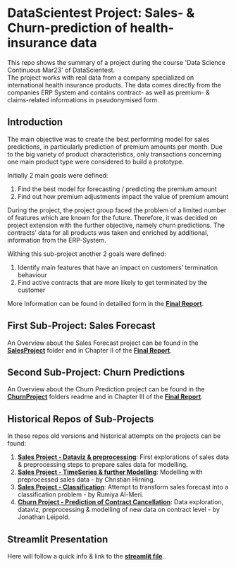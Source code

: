 # DataScientest Project: Sales- & Churn-prediction of health-insurance data
This repo shows the summary of a project during the course 'Data Science Continuous Mar23' of DataScientest. <br>
The project works with real data from a company specialized on international health insurance products. The data comes directly from the companies ERP System and contains contract- as well as premium- & claims-related informations in pseudonymised form.

## Introduction
The main objective was to create the best performing model for sales predictions, in particularly prediction of premium amounts per month. Due to the big variety of product characteristics, only transactions concerning one main product type were considered to build a prototype.

Initially 2 main goals were defined:
  1.	Find the best model for forecasting / predicting the premium amount
  2.	Find out how premium adjustments impact the value of premium amount 

During the project, the project group faced the problem of a limited number of features which are known for the future. Therefore, it was decided on project extension with the further objective, namely churn predictions. The contracts’ data for all products was taken and enriched by additional, information from the ERP-System. 

Withing this sub-project another 2 goals were defined:
  1.	Identify main features that have an impact on customers’ termination behaviour
  2.	Find active contracts that are more likely to get terminated by the customer

More Information can be found in detailled form in the __[Final Report](</Sales Forecast and Churn Prediction_Final Report.docx>)__.

## First Sub-Project: Sales Forecast
An Overview about the Sales Forecast project can be found in the __[SalesProject](/SalesProject)__ folder and in Chapter II of the __[Final Report](</Sales Forecast and Churn Prediction_Final Report.docx>)__.

## Second Sub-Project: Churn Predictions
An Overview about the Churn Prediction project can be found in the __[ChurnProject](/ChurnProject)__ folders readme and in Chapter III of the __[Final Report](</Sales Forecast and Churn Prediction_Final Report.docx>)__.

## Historical Repos of Sub-Projects
In these repos old versions and historical attempts on the projects can be found:
1. __[Sales Project - Dataviz & preprocessing](https://github.com/JonathanPablo/SalesProject)__: First explorations of sales data & preprocessing steps to prepare sales data for modelling.
2. __[Sales Project - TimeSeries & further Modelling](https://github.com/tis294/Sales_TimeSeries)__: Modelling with preprocessed sales data - by Christian Hirning.
3. __[Sales Project - Classification](https://github.com/RumiyaAlMeri/Rumi)__: Attempt to transform sales forecast into a classification problem - by Rumiya Al-Meri.
4. __[Churn Project - Prediction of Contract Cancellation](https://github.com/JonathanPablo/ChurnPrediction)__: Data exploration, dataviz, preprocessing & modelling of new data on contract level - by Jonathan Leipold. 

## Streamlit Presentation
Here will follow a quick info & link to the __[streamlit file](https://github.com/JonathanPablo/DataScientest_Sales-Churn_Project/blob/main/Streamlit/readme.md)__..
